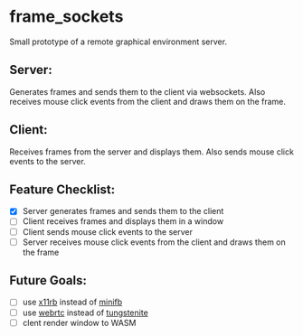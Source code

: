 # frame_sockets

Small prototype of a remote graphical environment server.

## Server:
Generates frames and sends them to the client via websockets. Also receives mouse click events from the client and draws them on the frame.

## Client:
Receives frames from the server and displays them. Also sends mouse click events to the server.


## Feature Checklist:
- [x] Server generates frames and sends them to the client
- [ ] Client receives frames and displays them in a window
- [ ] Client sends mouse click events to the server
- [ ] Server receives mouse click events from the client and draws them on the frame

## Future Goals:
- [ ] use [x11rb](https://crates.io/latest/x11rb) instead of [minifb](https://crates.io/crates/minifb)
- [ ] use [webrtc](https://crates.io/crates/webrtc) instead of [tungstenite](https://crates.io/crates/tungstenite)
- [ ] clent render window to WASM
